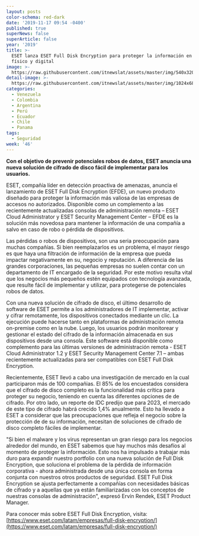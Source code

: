 ```yaml
---
layout: posts
color-schema: red-dark
date: '2019-11-17 09:54 -0400'
published: true
superNews: false
superArticle: false
year: '2019'
title: >-
  ESET lanza ESET Full Disk Encryption para proteger la información en el plano
  físico y digital
image: >-
  https://raw.githubusercontent.com/itnewslat/assets/master/img/540x320/Proteccion-de-datos-p.jpg
detail-image: >-
  https://raw.githubusercontent.com/itnewslat/assets/master/img/1024x680/Proteccion-de-datos-g.jpg
categories:
  - Venezuela
  - Colombia
  - Argentina
  - Perú
  - Ecuador
  - Chile
  - Panama
tags:
  - Seguridad
week: '46'
---
```

**Con el objetivo de prevenir potenciales robos de datos, ESET anuncia una nueva solución de cifrado de disco fácil de implementar para los usuarios.**

ESET, compañía líder en detección proactiva de amenazas, anuncia el lanzamiento de ESET Full Disk Encryption (EFDE), un nuevo producto diseñado para proteger la información más valiosa de las empresas de accesos no autorizados. Disponible como un complemento a las recientemente actualizadas consolas de administración remota – ESET Cloud Administrator y ESET Security Management Center – EFDE es la solución más novedosa para mantener la información de una compañía a salvo en caso de robo o pérdida de dispositivos.
 
Las pérdidas o robos de dispositivos, son una seria preocupación para muchas compañías. Si bien reemplazarlos es un problema, el mayor riesgo es que haya una filtración de información de la empresa que pueda impactar negativamente en su, negocio y reputación. A diferencia de las grandes corporaciones, las pequeñas empresas no suelen contar con un departamento de IT encargado de la seguridad. Por este motivo resulta vital que los negocios más pequeños estén equipados con tecnología avanzada, que resulte fácil de implementar y utilizar, para protegerse de potenciales robos de datos.
 
Con una nueva solución de cifrado de disco, el último desarrollo de software de ESET permite a los administradores de IT implementar, activar y cifrar remotamente, los dispositivos conectados mediante un clic. La ejecución puede hacerse tanto en plataformas de administración remota on-premise como en la nube. Luego, los usuarios podrán monitorear y gestionar el estado del cifrado de la información almacenada en sus dispositivos desde una consola. Este software está disponible como complemento para las últimas versiones de administración remota - ESET Cloud Administrator 1.2 y ESET Security Management Center 7.1 – ambas recientemente actualizadas para ser compatibles con ESET Full Disk Encryption.
 
Recientemente, ESET llevó a cabo una investigación de mercado en la cual participaron más de 100 compañias. El 85% de los encuestados considera que el cifrado de disco completo es la funcionalidad más crítica para proteger su negocio, teniendo en cuenta las diferentes opciones de de cifrado. Por otro lado, un reporte de IDC predijo que para 2023, el mercado de este tipo de cifrado habrá crecido 1,4% anualmente. Esto ha llevado a ESET a considerar que las preocupaciones que refleja el negocio sobre la protección de de su información, necesitan de soluciones de cifrado de disco completo fáciles de implementar.
 
"Si bien el malware y los virus representan un gran riesgo para los negocios alrededor del mundo, en ESET sabemos que hay muchos más desafíos al momento de proteger la información. Esto nos ha impulsado a trabajar más duro para expandir nuestro portfolio con una nueva solución de Full Disk Encryption, que soluciona el problema de la pérdida de información corporativa - ahora administrada desde una única consola en forma conjunta con nuestros otros productos de seguridad. ESET Full Disk Encryption se ajusta perfectamente a compañías con necesidades básicas de cifrado y a aquellas que ya están familiarizadas con los conceptos de nuestras consolas de administración", expresó Ervín Rendek, ESET Product Manager.
 
Para conocer más sobre ESET Full Disk Encryption, visita: [https://www.eset.com/latam/empresas/full-disk-encryption/](https://www.eset.com/latam/empresas/full-disk-encryption/)